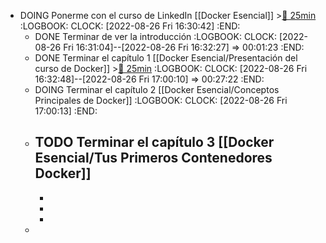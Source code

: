 - DOING Ponerme con el curso de LinkedIn [[Docker Esencial]] >[🍅 25min](#agenda-pomo://?t=f-1661527001174-1500)
  :LOGBOOK:
  CLOCK: [2022-08-26 Fri 16:30:42]
  :END:
	- DONE Terminar de ver la introducción
	  :LOGBOOK:
	  CLOCK: [2022-08-26 Fri 16:31:04]--[2022-08-26 Fri 16:32:27] =>  00:01:23
	  :END:
	- DONE Terminar el capítulo 1 [[Docker Esencial/Presentación del curso de Docker]] >[🍅 25min](#agenda-pomo://?t=f-1661524689057-1500)
	  :LOGBOOK:
	  CLOCK: [2022-08-26 Fri 16:32:48]--[2022-08-26 Fri 17:00:10] =>  00:27:22
	  :END:
	- DOING Terminar el capítulo 2 [[Docker Esencial/Conceptos Principales de Docker]]
	  :LOGBOOK:
	  CLOCK: [2022-08-26 Fri 17:00:13]
	  :END:
	- TODO Terminar el capítulo 3 [[Docker Esencial/Tus Primeros Contenedores Docker]]
		-
		-
		-
		-
	-